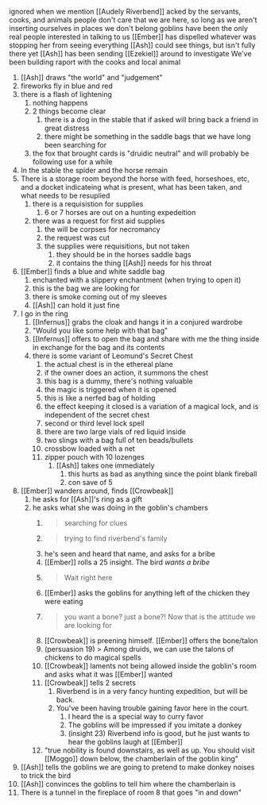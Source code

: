 ignored when we mention [[Audely Riverbend]]
acked by the servants, cooks, and animals
people don't care that we are here, so long as we aren't inserting ourselves in places we don't belong
goblins have been the only real people interested in talking to us
[[Ember]] has dispelled whatever was stopping her from seeing everything
[[Ash]] could see things, but isn't fully there yet
[[Ash]] has been sending [[Ezekiel]] around to investigate
We've been building raport with the cooks and local animal

1. [[Ash]] draws "the world" and "judgement"
2. fireworks fly in blue and red
3. there is a flash of lightening
	1. nothing happens
	2. 2 things become clear
		1. there is a dog in the stable that if asked will bring back a friend in great distress
		2. there might be something in the saddle bags that we have long been searching for
	3. the fox that brought cards is "druidic neutral" and will probably be following use for a while
4. In the stable the spider and the horse remain
5. There is a storage room beyond the horse with feed, horseshoes, etc, and a docket indicateing what is present, what has been taken, and what needs to be resuplied
	1. there is a requisistion for supplies
		1. 6 or 7 horses are out on a hunting expedeition
	2. there was a request for first aid supplies
		1. the will be corpses for necromancy
		2. the request was cut
		3. the supplies were requisitions, but not taken
			1. they should be in the horses saddle bags
			2. it contains the thing [[Ash]] needs for his throat
6. [[Ember]] finds a blue and white saddle bag
	1. enchanted with a slippery enchantment (when trying to open it)
	2. this is the bag we are looking for
	3. there is smoke coming out of my sleeves
	4. [[Ash]] can hold it just fine
7. I go in the ring
	1. [[Infernus]] grabs the cloak and hangs it in a conjured wardrobe
	2. "Would you like some help with that bag"
	3. [[Infernus]] offers to open the bag and share with me the thing inside in exchange for the bag and its contents
	4. there is some variant of Leomund's Secret Chest
		1. the actual chest is in the ethereal plane
		2. if the owner does an action, it summons the chest
		3. this bag is a dummy, there's nothing valuable
		4. the magic is triggered when it is opened
		5. this is like a nerfed bag of holding
		6. the effect keeping it closed is a variation of a magical lock, and is independent of the secret chest
		7. second or third level lock spell
		8. there are two large vials of red liquid inside
		9. two slings with a bag full of ten beads/bullets
		10. crossbow loaded with a net
		11. zipper pouch with 10 lozenges
			1. [[Ash]] takes one immediately
				1. this hurts as bad as anything since the point blank fireball
				2. con save of 5
8. [[Ember]] wanders around, finds [[Crowbeak]]
	1. he asks for [[Ash]]'s ring as a gift
	2. he asks what she was doing in the goblin's chambers
		1. > searching for clues
		2. > trying to find riverbend's family
		3. he's seen and heard that name, and asks for a bribe
		4. [[Ember]] rolls a 25 insight. The bird _wants a bribe_
		5. > Wait right here
		6. [[Ember]] asks the goblins for anything left of the chicken they were eating
		7. > you want a bone? just a bone?! Now that is the attitude we are looking for
		8. [[Crowbeak]] is preening himself. [[Ember]] offers the bone/talon
		9. (persuasion 19) > Among druids, we can use the talons of chickens to do magical spells
		10. [[Crowbeak]] laments not being allowed inside the goblin's room and asks what it was [[Ember]] wanted
		11. [[Crowbeak]] tells 2 secrets
			1. Riverbend is in a very fancy hunting expedition, but will be back.
			2. You've been having trouble gaining favor here in the court.
				1. I heard the is a special way to curry favor
				2. The goblins will be impressed if you imitate a donkey
				3. (insight 23) Riverbend info is good, but he just wants to hear the goblins laugh at [[Ember]]
		12. "true nobility is found downstairs, as well as up. You should visit [[Moggo]] down below, the chamberlain of the goblin king"
9. [[Ash]] tells the goblins we are going to pretend to make donkey noises to trick the bird
10. [[Ash]] convinces  the goblins to tell him where the chamberlain is
11. There is a tunnel in the fireplace of room 8 that goes "in and down"